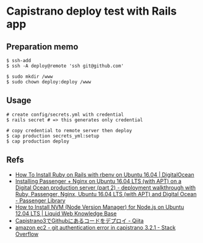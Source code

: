 # Capistrano deploy test with Rails app

## Preparation memo

```
$ ssh-add
$ ssh -A deploy@remote 'ssh git@github.com'

$ sudo mkdir /www
$ sudo chown deploy:deploy /www
```

## Usage

```
# create config/secrets.yml with credential
$ rails secret # => this generates only credential

# copy credential to remote server then deploy
$ cap production secrets_yml:setup
$ cap production deploy
```

## Refs

- [How To Install Ruby on Rails with rbenv on Ubuntu 16.04 | DigitalOcean](https://www.digitalocean.com/community/tutorials/how-to-install-ruby-on-rails-with-rbenv-on-ubuntu-16-04)
- [Installing Passenger + Nginx on Ubuntu 16.04 LTS (with APT) on a Digital Ocean production server (part 2) - deployment walkthrough with Ruby, Passenger, Nginx, Ubuntu 16.04 LTS (with APT) and Digital Ocean - Passenger Library](https://www.phusionpassenger.com/library/walkthroughs/deploy/ruby/digital_ocean/nginx/oss/xenial/install_passenger.html)
- [How to Install NVM (Node Version Manager) for Node.js on Ubuntu 12.04 LTS | Liquid Web Knowledge Base](https://www.liquidweb.com/kb/how-to-install-nvm-node-version-manager-for-node-js-on-ubuntu-12-04-lts/)
- [Capistrano3でGithubにあるコードをデプロイ - Qiita](https://qiita.com/s-kiriki/items/08d500893c0764510e43)
- [amazon ec2 - git authentication error in capistrano 3.2.1 - Stack Overflow](https://stackoverflow.com/questions/32904448/git-authentication-error-in-capistrano-3-2-1)
